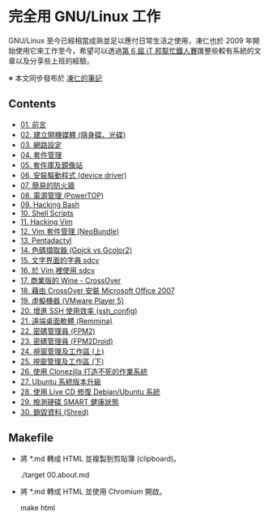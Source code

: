 # 完全用 GNU/Linux 工作

GNU/Linux 至今已經相當成熟並足以應付日常生活之使用，凍仁也於 2009 年開始使用它來工作至今，希望可以透過[第 6 屆 iT 邦幫忙鐵人賽](http://ithelp.ithome.com.tw/ironman6/player/chusiang/tech/1)匯整些較有系統的文章以及分享些上班的經驗。 

※ 本文同步發布於 [凍仁的筆記](http://note.drx.tw/2013/09/working-on-gnu-linux.html)

## Contents

- [01. 前言](./blob/master/01.intro.md)
- [02. 建立開機媒體 (隨身碟、光碟)](./blob/master/02.build-bootable-usb-cd.md)
- [03. 網路設定](./blob/master/03.network-setting.md)
- [04. 套件管理](./blob/master/04.package-management.md)
- [05. 套件庫及鏡像站](./blob/master/05.reopsiroty-and-mirror.md)
- [06. 安裝驅動程式 (device driver)](./blob/master/06.patch-device-driver.md)
- [07. 簡易的防火牆](./blob/master/07.ufw.md)
- [08. 電源管理 (PowerTOP)](./blob/master/08.power-management-with-powertop.md)
- [09. Hacking Bash](./blob/master/09.hacking-bash.md)
- [10. Shell Scripts](./blob/master/10.shell-script.md)
- [11. Hacking Vim](./blob/master/11.hacking-vim.md)
- [12. Vim 套件管理 (NeoBundle)](./blob/master/12.vim-plugin-neobundle.md)
- [13. Pentadactyl](./blob/master/13.pentadactyl.md)
- [14. 色碼擷取器 (Gpick vs Gcolor2)](./blob/master/14.gpick-vs-gcolor2.md)
- [15. 文字界面的字典 sdcv](./blob/master/15.sdcv.md)
- [16. 於 Vim 裡使用 sdcv](./blob/master/16.sdcv-in-vim.md)
- [17. 商業版的 Wine - CrossOver](./blob/master/17.crossover.md)
- [18. 藉由 CrossOver 安裝 Microsoft Office 2007](./blob/master/18.office-2007.md)
- [19. 虛擬機器 (VMware Player 5)](./blob/master/19.virtual-machine.md)
- [20. 增進 SSH 使用效率 (ssh_config)](./blob/master/20.ssh_config.md)
- [21. 遠端桌面軟體 (Remmina)](./blob/master/21.remmina.md)
- [22. 密碼管理員 (FPM2)](./blob/master/22.fpm2.md)
- [23. 密碼管理員 (FPM2Droid)](./blob/master/23.fpm2droid.md)
- [24. 視窗管理及工作區 (上)](./blob/master/24.wm-and-workspace-1.md)
- [25. 視窗管理及工作區 (下)](./blob/master/25.wm-and-workspace-2.md)
- [26. 使用 Clonezilla 打造不死的作業系統](./blob/master/26.clonezilla.md)
- [27. Ubuntu 系統版本升級](./blob/master/27.upgrading-ubuntu.md)
- [28. 使用 Live CD 修復 Debian/Ubuntu 系統](./blob/master/28.recovery-with-live-cd.md)
- [29. 檢測硬碟 SMART 健康狀態](./blob/master/29.checking-hd-smart.md)
- [30. 銷毀資料 (Shred)](./blob/master/30.shreding-disk.md)

## Makefile

- 將 *.md 轉成 HTML 並複製到剪貼簿 (clipboard)。

	./target 00.about.md

- 將 *.md 轉成 HTML 並使用 Chromium 開啟。

	make html

